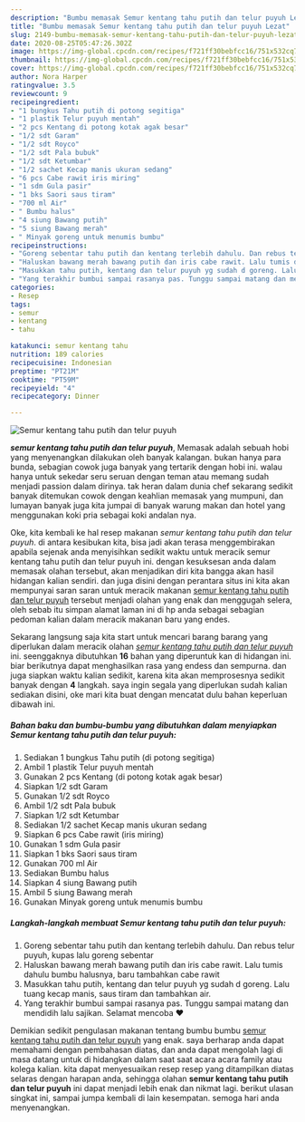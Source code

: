 ```yaml
---
description: "Bumbu memasak Semur kentang tahu putih dan telur puyuh Lezat"
title: "Bumbu memasak Semur kentang tahu putih dan telur puyuh Lezat"
slug: 2149-bumbu-memasak-semur-kentang-tahu-putih-dan-telur-puyuh-lezat
date: 2020-08-25T05:47:26.302Z
image: https://img-global.cpcdn.com/recipes/f721ff30bebfcc16/751x532cq70/semur-kentang-tahu-putih-dan-telur-puyuh-foto-resep-utama.jpg
thumbnail: https://img-global.cpcdn.com/recipes/f721ff30bebfcc16/751x532cq70/semur-kentang-tahu-putih-dan-telur-puyuh-foto-resep-utama.jpg
cover: https://img-global.cpcdn.com/recipes/f721ff30bebfcc16/751x532cq70/semur-kentang-tahu-putih-dan-telur-puyuh-foto-resep-utama.jpg
author: Nora Harper
ratingvalue: 3.5
reviewcount: 9
recipeingredient:
- "1 bungkus Tahu putih di potong segitiga"
- "1 plastik Telur puyuh mentah"
- "2 pcs Kentang di potong kotak agak besar"
- "1/2 sdt Garam"
- "1/2 sdt Royco"
- "1/2 sdt Pala bubuk"
- "1/2 sdt Ketumbar"
- "1/2 sachet Kecap manis ukuran sedang"
- "6 pcs Cabe rawit iris miring"
- "1 sdm Gula pasir"
- "1 bks Saori saus tiram"
- "700 ml Air"
- " Bumbu halus"
- "4 siung Bawang putih"
- "5 siung Bawang merah"
- " Minyak goreng untuk menumis bumbu"
recipeinstructions:
- "Goreng sebentar tahu putih dan kentang terlebih dahulu. Dan rebus telur puyuh, kupas lalu goreng sebentar"
- "Haluskan bawang merah bawang putih dan iris cabe rawit. Lalu tumis dahulu bumbu halusnya, baru tambahkan cabe rawit"
- "Masukkan tahu putih, kentang dan telur puyuh yg sudah d goreng. Lalu tuang kecap manis, saus tiram dan tambahkan air."
- "Yang terakhir bumbui sampai rasanya pas. Tunggu sampai matang dan mendidih lalu sajikan. Selamat mencoba ❤"
categories:
- Resep
tags:
- semur
- kentang
- tahu

katakunci: semur kentang tahu 
nutrition: 189 calories
recipecuisine: Indonesian
preptime: "PT21M"
cooktime: "PT59M"
recipeyield: "4"
recipecategory: Dinner

---
```



![Semur kentang tahu putih dan telur puyuh](https://img-global.cpcdn.com/recipes/f721ff30bebfcc16/751x532cq70/semur-kentang-tahu-putih-dan-telur-puyuh-foto-resep-utama.jpg)

<b><i>semur kentang tahu putih dan telur puyuh</i></b>, Memasak adalah sebuah hobi yang menyenangkan dilakukan oleh banyak kalangan. bukan hanya para bunda, sebagian cowok juga banyak yang tertarik dengan hobi ini. walau hanya untuk sekedar seru seruan dengan teman atau memang sudah menjadi passion dalam dirinya. tak heran dalam dunia chef sekarang sedikit banyak ditemukan cowok dengan keahlian memasak yang mumpuni, dan lumayan banyak juga kita jumpai di banyak warung makan dan hotel yang menggunakan koki pria sebagai koki andalan nya.

Oke, kita kembali ke hal resep makanan <i>semur kentang tahu putih dan telur puyuh</i>. di antara kesibukan kita, bisa jadi akan terasa menggembirakan apabila sejenak anda menyisihkan sedikit waktu untuk meracik semur kentang tahu putih dan telur puyuh ini. dengan kesuksesan anda dalam memasak olahan tersebut, akan menjadikan diri kita bangga akan hasil hidangan kalian sendiri. dan juga disini dengan perantara situs ini kita akan mempunyai saran saran untuk meracik makanan <u>semur kentang tahu putih dan telur puyuh</u> tersebut menjadi olahan yang enak dan menggugah selera, oleh sebab itu simpan alamat laman ini di hp anda sebagai sebagian pedoman kalian dalam meracik makanan baru yang endes.




Sekarang langsung saja kita start untuk mencari barang barang yang diperlukan dalam meracik olahan <u><i>semur kentang tahu putih dan telur puyuh</i></u> ini. seenggaknya dibutuhkan <b>16</b> bahan yang diperuntuk kan di hidangan ini. biar berikutnya dapat menghasilkan rasa yang endess dan sempurna. dan juga siapkan waktu kalian sedikit, karena kita akan memprosesnya sedikit banyak dengan <b>4</b> langkah. saya ingin segala yang diperlukan sudah kalian sediakan disini, oke mari kita buat dengan mencatat dulu bahan keperluan dibawah ini.

<!--inarticleads1-->

##### Bahan baku dan bumbu-bumbu yang dibutuhkan dalam menyiapkan Semur kentang tahu putih dan telur puyuh:

1. Sediakan 1 bungkus Tahu putih (di potong segitiga)
1. Ambil 1 plastik Telur puyuh mentah
1. Gunakan 2 pcs Kentang (di potong kotak agak besar)
1. Siapkan 1/2 sdt Garam
1. Gunakan 1/2 sdt Royco
1. Ambil 1/2 sdt Pala bubuk
1. Siapkan 1/2 sdt Ketumbar
1. Sediakan 1/2 sachet Kecap manis ukuran sedang
1. Siapkan 6 pcs Cabe rawit (iris miring)
1. Gunakan 1 sdm Gula pasir
1. Siapkan 1 bks Saori saus tiram
1. Gunakan 700 ml Air
1. Sediakan  Bumbu halus
1. Siapkan 4 siung Bawang putih
1. Ambil 5 siung Bawang merah
1. Gunakan  Minyak goreng untuk menumis bumbu




<!--inarticleads2-->

##### Langkah-langkah membuat Semur kentang tahu putih dan telur puyuh:

1. Goreng sebentar tahu putih dan kentang terlebih dahulu. Dan rebus telur puyuh, kupas lalu goreng sebentar
1. Haluskan bawang merah bawang putih dan iris cabe rawit. Lalu tumis dahulu bumbu halusnya, baru tambahkan cabe rawit
1. Masukkan tahu putih, kentang dan telur puyuh yg sudah d goreng. Lalu tuang kecap manis, saus tiram dan tambahkan air.
1. Yang terakhir bumbui sampai rasanya pas. Tunggu sampai matang dan mendidih lalu sajikan. Selamat mencoba ❤




Demikian sedikit pengulasan makanan tentang bumbu bumbu <u>semur kentang tahu putih dan telur puyuh</u> yang enak. saya berharap anda dapat memahami dengan pembahasan diatas, dan anda dapat mengolah lagi di masa datang untuk di hidangkan dalam saat saat acara acara family atau kolega kalian. kita dapat menyesuaikan resep resep yang ditampilkan diatas selaras dengan harapan anda, sehingga olahan <b>semur kentang tahu putih dan telur puyuh</b> ini dapat menjadi lebih enak dan nikmat lagi. berikut ulasan singkat ini, sampai jumpa kembali di lain kesempatan. semoga hari anda menyenangkan.
